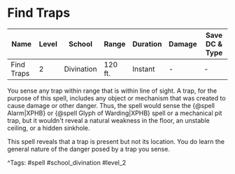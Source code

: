 # Find Traps

| Name | Level | School | Range | Duration | Damage | Save DC & Type |
|------|-------|--------|-------|----------|--------|----------------|
| Find Traps | 2 | Divination | 120 ft. | Instant | - | - |

You sense any trap within range that is within line of sight. A trap, for the purpose of this spell, includes any object or mechanism that was created to cause damage or other danger. Thus, the spell would sense the {@spell Alarm|XPHB} or {@spell Glyph of Warding|XPHB} spell or a mechanical pit trap, but it wouldn't reveal a natural weakness in the floor, an unstable ceiling, or a hidden sinkhole.

This spell reveals that a trap is present but not its location. You do learn the general nature of the danger posed by a trap you sense.

^Tags: #spell #school_divination #level_2